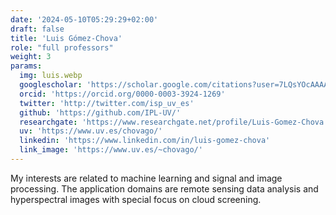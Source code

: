 ```yaml
---
date: '2024-05-10T05:29:29+02:00'
draft: false
title: 'Luis Gómez-Chova'
role: "full professors"
weight: 3
params:
  img: luis.webp
  googlescholar: 'https://scholar.google.com/citations?user=7LQsYOcAAAAJ&hl=en'
  orcid: 'https://orcid.org/0000-0003-3924-1269'
  twitter: 'http://twitter.com/isp_uv_es'
  github: 'https://github.com/IPL-UV/'
  researchgate: 'https://www.researchgate.net/profile/Luis-Gomez-Chova'
  uv: 'https://www.uv.es/chovago/'
  linkedin: 'https://www.linkedin.com/in/luis-gomez-chova'
  link_image: 'https://www.uv.es/~chovago/'
---
```


My interests are related to machine learning and signal and image processing. The application domains are remote sensing data analysis and hyperspectral images with special focus on cloud screening.
